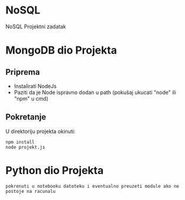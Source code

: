 # NoSQL
NoSQL Projektni zadatak


# MongoDB dio Projekta


## Priprema 
* Instalirati NodeJs
* Paziti da je Node ispravno dodan u path (pokušaj ukucati "node" ili "npm" u cmd)

## Pokretanje
U direktoriju projekta okinuti:

    npm install
    node projekt.js
    
# Python dio Projekta
    pokrenuti u notebooku datoteku i eventualno preuzeti module ako ne postoje na racunalu
